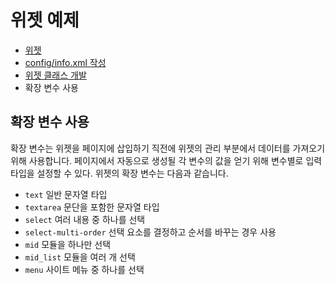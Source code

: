 # 위젯 예제

- [위젯](../)
 - [config/info.xml 작성](../01_write_config_info)
 - [위젯 클래스 개발](../02_develop_widget_class)
 - 확장 변수 사용

## 확장 변수 사용

확장 변수는 위젯을 페이지에 삽입하기 직전에 위젯의 관리 부분에서 데이터를 가져오기 위해 사용합니다. 페이지에서 자동으로 생성될 각 변수의 값을 얻기 위해 변수별로 입력 타입을 설정할 수 있다. 위젯의 확장 변수는 다음과 같습니다.

- `text` 일반 문자열 타입
- `textarea` 문단을 포함한 문자열 타입
- `select` 여러 내용 중 하나를 선택 
- `select-multi-order` 선택 요소를 결정하고 순서를 바꾸는 경우 사용
- `mid` 모듈을 하나만 선택
- `mid_list` 모듈을 여러 개 선택
- `menu` 사이트 메뉴 중 하나를 선택
